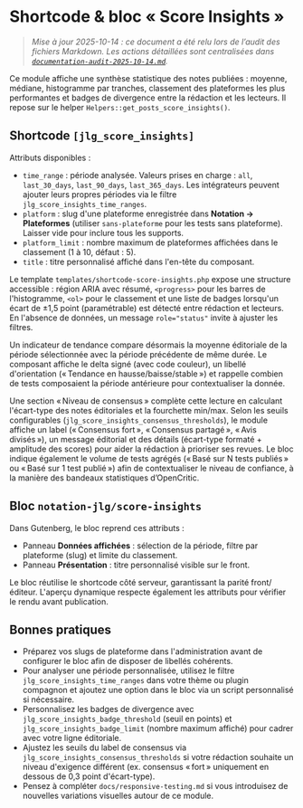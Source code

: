 # Shortcode & bloc « Score Insights »

> _Mise à jour 2025-10-14 : ce document a été relu lors de l’audit des fichiers Markdown. Les actions détaillées sont centralisées dans [`documentation-audit-2025-10-14.md`](documentation-audit-2025-10-14.md)._

Ce module affiche une synthèse statistique des notes publiées : moyenne, médiane, histogramme par tranches, classement des plateformes les plus performantes et badges de divergence entre la rédaction et les lecteurs. Il repose sur le helper `Helpers::get_posts_score_insights()`.

## Shortcode `[jlg_score_insights]`

Attributs disponibles :

- `time_range` : période analysée. Valeurs prises en charge : `all`, `last_30_days`, `last_90_days`, `last_365_days`. Les intégrateurs peuvent ajouter leurs propres périodes via le filtre `jlg_score_insights_time_ranges`.
- `platform` : slug d'une plateforme enregistrée dans **Notation → Plateformes** (utiliser `sans-plateforme` pour les tests sans plateforme). Laisser vide pour inclure tous les supports.
- `platform_limit` : nombre maximum de plateformes affichées dans le classement (1 à 10, défaut : 5).
- `title` : titre personnalisé affiché dans l'en-tête du composant.

Le template `templates/shortcode-score-insights.php` expose une structure accessible : région ARIA avec résumé, `<progress>` pour les barres de l'histogramme, `<ol>` pour le classement et une liste de badges lorsqu'un écart de ±1,5 point (paramétrable) est détecté entre rédaction et lecteurs. En l'absence de données, un message `role="status"` invite à ajuster les filtres.

Un indicateur de tendance compare désormais la moyenne éditoriale de la période sélectionnée avec la période précédente de même durée. Le composant affiche le delta signé (avec code couleur), un libellé d'orientation (« Tendance en hausse/baisse/stable ») et rappelle combien de tests composaient la période antérieure pour contextualiser la donnée.

Une section « Niveau de consensus » complète cette lecture en calculant l'écart-type des notes éditoriales et la fourchette min/max. Selon les seuils configurables (`jlg_score_insights_consensus_thresholds`), le module affiche un label (« Consensus fort », « Consensus partagé », « Avis divisés »), un message éditorial et des détails (écart-type formaté + amplitude des scores) pour aider la rédaction à prioriser ses revues. Le bloc indique également le volume de tests agrégés (« Basé sur N tests publiés » ou « Basé sur 1 test publié ») afin de contextualiser le niveau de confiance, à la manière des bandeaux statistiques d’OpenCritic.

## Bloc `notation-jlg/score-insights`

Dans Gutenberg, le bloc reprend ces attributs :

- Panneau **Données affichées** : sélection de la période, filtre par plateforme (slug) et limite du classement.
- Panneau **Présentation** : titre personnalisé visible sur le front.

Le bloc réutilise le shortcode côté serveur, garantissant la parité front/éditeur. L'aperçu dynamique respecte également les attributs pour vérifier le rendu avant publication.

## Bonnes pratiques

- Préparez vos slugs de plateforme dans l'administration avant de configurer le bloc afin de disposer de libellés cohérents.
- Pour analyser une période personnalisée, utilisez le filtre `jlg_score_insights_time_ranges` dans votre thème ou plugin compagnon et ajoutez une option dans le bloc via un script personnalisé si nécessaire.
- Personnalisez les badges de divergence avec `jlg_score_insights_badge_threshold` (seuil en points) et `jlg_score_insights_badge_limit` (nombre maximum affiché) pour cadrer avec votre ligne éditoriale.
- Ajustez les seuils du label de consensus via `jlg_score_insights_consensus_thresholds` si votre rédaction souhaite un niveau d'exigence différent (ex. consensus « fort » uniquement en dessous de 0,3 point d'écart-type).
- Pensez à compléter `docs/responsive-testing.md` si vous introduisez de nouvelles variations visuelles autour de ce module.
